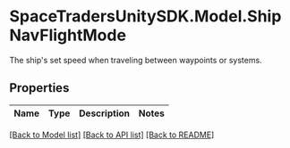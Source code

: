 # SpaceTradersUnitySDK.Model.ShipNavFlightMode
The ship's set speed when traveling between waypoints or systems.

## Properties

Name | Type | Description | Notes
------------ | ------------- | ------------- | -------------

[[Back to Model list]](../README.md#documentation-for-models) [[Back to API list]](../README.md#documentation-for-api-endpoints) [[Back to README]](../README.md)

